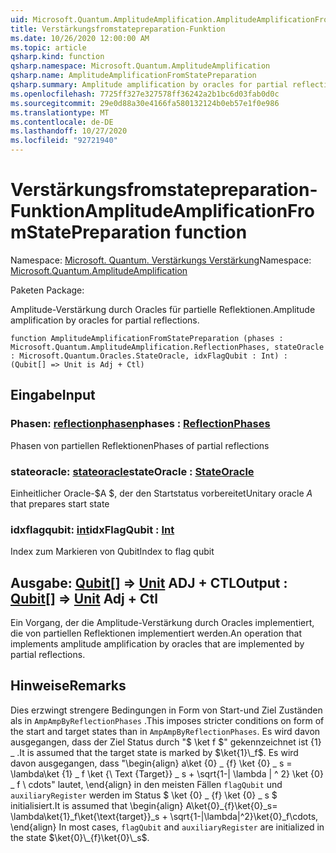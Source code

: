 ```yaml
---
uid: Microsoft.Quantum.AmplitudeAmplification.AmplitudeAmplificationFromStatePreparation
title: Verstärkungsfromstatepreparation-Funktion
ms.date: 10/26/2020 12:00:00 AM
ms.topic: article
qsharp.kind: function
qsharp.namespace: Microsoft.Quantum.AmplitudeAmplification
qsharp.name: AmplitudeAmplificationFromStatePreparation
qsharp.summary: Amplitude amplification by oracles for partial reflections.
ms.openlocfilehash: 7725ff327e327578ff36242a2b1bc6d03fab0d0c
ms.sourcegitcommit: 29e0d88a30e4166fa580132124b0eb57e1f0e986
ms.translationtype: MT
ms.contentlocale: de-DE
ms.lasthandoff: 10/27/2020
ms.locfileid: "92721940"
---
```

# <a name="amplitudeamplificationfromstatepreparation-function"></a><span data-ttu-id="ac89c-102">Verstärkungsfromstatepreparation-Funktion</span><span class="sxs-lookup"><span data-stu-id="ac89c-102">AmplitudeAmplificationFromStatePreparation function</span></span>

<span data-ttu-id="ac89c-103">Namespace: [Microsoft. Quantum. Verstärkungs Verstärkung](xref:Microsoft.Quantum.AmplitudeAmplification)</span><span class="sxs-lookup"><span data-stu-id="ac89c-103">Namespace: [Microsoft.Quantum.AmplitudeAmplification](xref:Microsoft.Quantum.AmplitudeAmplification)</span></span>

<span data-ttu-id="ac89c-104">Paketen [](https://nuget.org/packages/)</span><span class="sxs-lookup"><span data-stu-id="ac89c-104">Package: [](https://nuget.org/packages/)</span></span>


<span data-ttu-id="ac89c-105">Amplitude-Verstärkung durch Oracles für partielle Reflektionen.</span><span class="sxs-lookup"><span data-stu-id="ac89c-105">Amplitude amplification by oracles for partial reflections.</span></span>

```qsharp
function AmplitudeAmplificationFromStatePreparation (phases : Microsoft.Quantum.AmplitudeAmplification.ReflectionPhases, stateOracle : Microsoft.Quantum.Oracles.StateOracle, idxFlagQubit : Int) : (Qubit[] => Unit is Adj + Ctl)
```


## <a name="input"></a><span data-ttu-id="ac89c-106">Eingabe</span><span class="sxs-lookup"><span data-stu-id="ac89c-106">Input</span></span>

### <a name="phases--reflectionphases"></a><span data-ttu-id="ac89c-107">Phasen: [reflectionphasen](xref:Microsoft.Quantum.AmplitudeAmplification.ReflectionPhases)</span><span class="sxs-lookup"><span data-stu-id="ac89c-107">phases : [ReflectionPhases](xref:Microsoft.Quantum.AmplitudeAmplification.ReflectionPhases)</span></span>

<span data-ttu-id="ac89c-108">Phasen von partiellen Reflektionen</span><span class="sxs-lookup"><span data-stu-id="ac89c-108">Phases of partial reflections</span></span>


### <a name="stateoracle--stateoracle"></a><span data-ttu-id="ac89c-109">stateoracle: [stateoracle](xref:Microsoft.Quantum.Oracles.StateOracle)</span><span class="sxs-lookup"><span data-stu-id="ac89c-109">stateOracle : [StateOracle](xref:Microsoft.Quantum.Oracles.StateOracle)</span></span>

<span data-ttu-id="ac89c-110">Einheitlicher Oracle-$A $, der den Startstatus vorbereitet</span><span class="sxs-lookup"><span data-stu-id="ac89c-110">Unitary oracle $A$ that prepares start state</span></span>


### <a name="idxflagqubit--int"></a><span data-ttu-id="ac89c-111">idxflagqubit: [int](xref:microsoft.quantum.lang-ref.int)</span><span class="sxs-lookup"><span data-stu-id="ac89c-111">idxFlagQubit : [Int](xref:microsoft.quantum.lang-ref.int)</span></span>

<span data-ttu-id="ac89c-112">Index zum Markieren von Qubit</span><span class="sxs-lookup"><span data-stu-id="ac89c-112">Index to flag qubit</span></span>



## <a name="output--qubit--unit-adj--ctl"></a><span data-ttu-id="ac89c-113">Ausgabe: [Qubit](xref:microsoft.quantum.lang-ref.qubit)[] => [Unit](xref:microsoft.quantum.lang-ref.unit) ADJ + CTL</span><span class="sxs-lookup"><span data-stu-id="ac89c-113">Output : [Qubit](xref:microsoft.quantum.lang-ref.qubit)[] => [Unit](xref:microsoft.quantum.lang-ref.unit) Adj + Ctl</span></span>

<span data-ttu-id="ac89c-114">Ein Vorgang, der die Amplitude-Verstärkung durch Oracles implementiert, die von partiellen Reflektionen implementiert werden.</span><span class="sxs-lookup"><span data-stu-id="ac89c-114">An operation that implements amplitude amplification by oracles that are implemented by partial reflections.</span></span>

## <a name="remarks"></a><span data-ttu-id="ac89c-115">Hinweise</span><span class="sxs-lookup"><span data-stu-id="ac89c-115">Remarks</span></span>

<span data-ttu-id="ac89c-116">Dies erzwingt strengere Bedingungen in Form von Start-und Ziel Zuständen als in `AmpAmpByReflectionPhases` .</span><span class="sxs-lookup"><span data-stu-id="ac89c-116">This imposes stricter conditions on form of the start and target states than in `AmpAmpByReflectionPhases`.</span></span>
<span data-ttu-id="ac89c-117">Es wird davon ausgegangen, dass der Ziel Status durch "$ \ket f $" gekennzeichnet ist {1} \_ .</span><span class="sxs-lookup"><span data-stu-id="ac89c-117">It is assumed that the target state is marked by $\ket{1}\_f$.</span></span>
<span data-ttu-id="ac89c-118">Es wird davon ausgegangen, dass "\begin{align} a\ket {0} \_ {f} \ket {0} \_ s = \lambda\ket {1} \_ f \ket {\ Text {Target}} \_ s + \sqrt{1-| \lambda | ^ 2} \ket {0} \_ f \ cdots" lautet, \end{align} in den meisten Fällen `flagQubit` und `auxiliaryRegister` werden im Status $ \ket {0} \_ {f} \ket {0} \_ s $ initialisiert.</span><span class="sxs-lookup"><span data-stu-id="ac89c-118">It is assumed that \begin{align} A\ket{0}\_{f}\ket{0}\_s= \lambda\ket{1}\_f\ket{\text{target}}\_s + \sqrt{1-|\lambda|^2}\ket{0}\_f\cdots, \end{align} In most cases, `flagQubit` and `auxiliaryRegister` are initialized in the state $\ket{0}\_{f}\ket{0}\_s$.</span></span>